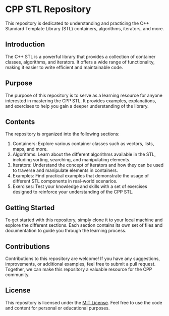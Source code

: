 # CPP STL Repository

This repository is dedicated to understanding and practicing the C++ Standard Template Library (STL) containers, algorithms, iterators, and more.

## Introduction

The C++ STL is a powerful library that provides a collection of container classes, algorithms, and iterators. It offers a wide range of functionality, making it easier to write efficient and maintainable code.

## Purpose

The purpose of this repository is to serve as a learning resource for anyone interested in mastering the CPP STL. It provides examples, explanations, and exercises to help you gain a deeper understanding of the library.

## Contents

The repository is organized into the following sections:

1. Containers: Explore various container classes such as vectors, lists, maps, and more.
2. Algorithms: Learn about the different algorithms available in the STL, including sorting, searching, and manipulating elements.
3. Iterators: Understand the concept of iterators and how they can be used to traverse and manipulate elements in containers.
4. Examples: Find practical examples that demonstrate the usage of different STL components in real-world scenarios.
5. Exercises: Test your knowledge and skills with a set of exercises designed to reinforce your understanding of the CPP STL.

## Getting Started

To get started with this repository, simply clone it to your local machine and explore the different sections. Each section contains its own set of files and documentation to guide you through the learning process.

## Contributions

Contributions to this repository are welcome! If you have any suggestions, improvements, or additional examples, feel free to submit a pull request. Together, we can make this repository a valuable resource for the CPP community.

## License

This repository is licensed under the [MIT License](LICENSE). Feel free to use the code and content for personal or educational purposes.
